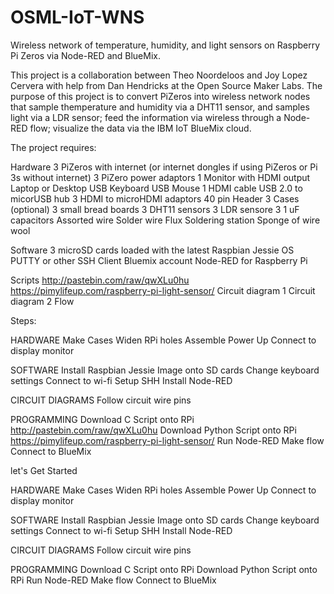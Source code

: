 # OSML-IoT-WNS
Wireless network of temperature, humidity, and light sensors on Raspberry Pi Zeros via Node-RED and BlueMix.

This project is a collaboration between Theo Noordeloos and Joy Lopez Cervera with help from Dan Hendricks at the Open Source Maker Labs.
The purpose of this project is to convert PiZeros into wireless network nodes that sample themperature and humidity via a DHT11 sensor, and samples light via a LDR sensor; feed the information via wireless through a Node-RED flow; visualize the data via the IBM IoT BlueMix cloud.

The project requires:

Hardware
3 PiZeros with internet (or internet dongles if using PiZeros or Pi 3s without internet)
3 PiZero power adaptors
1 Monitor with HDMI output
Laptop or Desktop
USB Keyboard
USB Mouse
1 HDMI cable
USB 2.0 to micorUSB hub
3 HDMI to microHDMI adaptors
40 pin Header
3 Cases (optional)
3 small bread boards
3 DHT11 sensors
3 LDR sensore
3 1 uF capacitors
Assorted wire
Solder wire
Flux
Soldering station
Sponge of wire wool

Software
3 microSD cards loaded with the latest Raspbian Jessie OS
PUTTY or other SSH Client
Bluemix account
Node-RED for Raspberry Pi

Scripts
http://pastebin.com/raw/qwXLu0hu
https://pimylifeup.com/raspberry-pi-light-sensor/
Circuit diagram 1
Circuit diagram 2
Flow

Steps:

HARDWARE
Make Cases
Widen RPi holes
Assemble
Power Up
Connect to display monitor

SOFTWARE
Install Raspbian Jessie Image onto SD cards
Change keyboard settings
Connect to wi-fi
Setup SHH
Install Node-RED

CIRCUIT DIAGRAMS
Follow circuit
wire pins

PROGRAMMING
Download C Script onto RPi http://pastebin.com/raw/qwXLu0hu
Download Python Script onto RPi https://pimylifeup.com/raspberry-pi-light-sensor/
Run Node-RED
Make flow
Connect to BlueMix

let's Get Started

HARDWARE
Make Cases
Widen RPi holes
Assemble
Power Up
Connect to display monitor

SOFTWARE
Install Raspbian Jessie Image onto SD cards
Change keyboard settings
Connect to wi-fi
Setup SHH
Install Node-RED

CIRCUIT DIAGRAMS
Follow circuit
wire pins

PROGRAMMING
Download C Script onto RPi
Download Python Script onto RPi
Run Node-RED
Make flow
Connect to BlueMix

